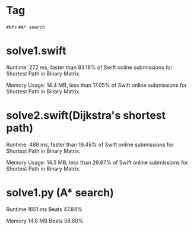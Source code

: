# Tag

`#bfs` `#A* search`

# solve1.swift

Runtime: 272 ms, faster than 93.18% of Swift online submissions for Shortest Path in Binary Matrix.

Memory Usage: 14.4 MB, less than 17.05% of Swift online submissions for Shortest Path in Binary Matrix.

# solve2.swift(Dijkstra's shortest path)

Runtime: 488 ms, faster than 19.48% of Swift online submissions for Shortest Path in Binary Matrix.

Memory Usage: 14.5 MB, less than 29.87% of Swift online submissions for Shortest Path in Binary Matrix.

# solve1.py (A* search)

Runtime 1651 ms Beats 47.84%

Memory 14.6 MB Beats 58.60%

